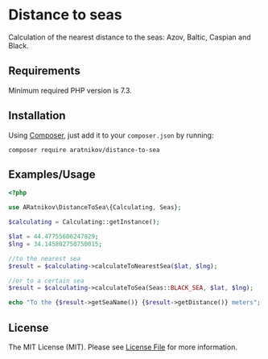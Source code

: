 # Distance to seas
Calculation of the nearest distance to the seas: Azov, Baltic, Caspian and Black.

## Requirements
Minimum required PHP version is 7.3.

## Installation

Using [Composer](https://getcomposer.org), just add it to your `composer.json` by running:

```
composer require aratnikov/distance-to-sea 
```

## Examples/Usage

```php
<?php

use ARatnikov\DistanceToSea\{Calculating, Seas};

$calculating = Calculating::getInstance();

$lat = 44.47755606247829;
$lng = 34.145802750750015;

//to the nearest sea
$result = $calculating->calculateToNearestSea($lat, $lng);

//or to a certain sea
$result = $calculating->calculateToSea(Seas::BLACK_SEA, $lat, $lng);

echo "To the {$result->getSeaName()} {$result->getDistance()} meters"; // To the black_sea 700 meters
```

## License

The MIT License (MIT). Please see [License File](LICENSE) for more information.